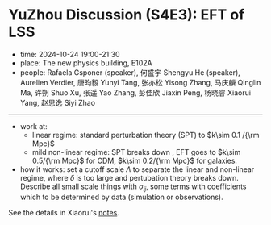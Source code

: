 # YuZhou Discussion (S4E3): EFT of LSS

- time: 2024-10-24 19:00-21:30
- place: The new physics building, E102A
- people: Rafaela Gsponer (speaker), 何盛宇 Shengyu He (speaker), Aurelien Verdier, 唐昀毅 Yunyi Tang, 张亦松 Yisong Zhang, 马庆麟 Qinglin Ma, 许朔 Shuo Xu, 张遥 Yao Zhang, 彭佳欣 Jiaxin Peng, 杨晓睿 Xiaorui Yang, 赵思逸 Siyi Zhao

---

- work at:
  - linear regime: standard perturbation theory (SPT) to $k\sim 0.1 /{\rm Mpc}$ 
  - mild non-linear regime: SPT breaks down , EFT goes to $k\sim 0.5/{\rm Mpc}$ for CDM, $k\sim 0.2/{\rm Mpc}$ for galaxies. 
- how it works: set a cutoff scale $\Lambda$ to separate the linear and non-linear regime, where $\delta$ is too large and pertubation theory breaks down. Describe all small scale things with  $\sigma_{ij}$, some terms with coefficients which to be determined by data (simulation or observations).

See the details in Xiaorui's [notes](../../slides/S4-EFT_LSS/notes1024_yxr.pdf).
